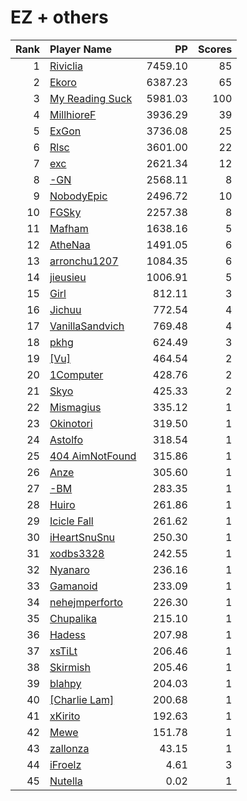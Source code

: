 # EZ + others
| Rank | Player Name |  PP  | Scores |
| ----:|:----------- | ----:| ------:|
| 1 | [Riviclia](https://osu.ppy.sh/u/1616533) | 7459.10 | 85 |
| 2 | [Ekoro](https://osu.ppy.sh/u/284905) | 6387.23 | 65 |
| 3 | [My Reading Suck](https://osu.ppy.sh/u/7731490) | 5981.03 | 100 |
| 4 | [MillhioreF](https://osu.ppy.sh/u/941094) | 3936.29 | 39 |
| 5 | [ExGon](https://osu.ppy.sh/u/214187) | 3736.08 | 25 |
| 6 | [Rlsc](https://osu.ppy.sh/u/2110845) | 3601.00 | 22 |
| 7 | [exc](https://osu.ppy.sh/u/2470182) | 2621.34 | 12 |
| 8 | [-GN](https://osu.ppy.sh/u/895581) | 2568.11 | 8 |
| 9 | [NobodyEpic](https://osu.ppy.sh/u/4411769) | 2496.72 | 10 |
| 10 | [FGSky](https://osu.ppy.sh/u/2094566) | 2257.38 | 8 |
| 11 | [Mafham](https://osu.ppy.sh/u/3660531) | 1638.16 | 5 |
| 12 | [AtheNaa](https://osu.ppy.sh/u/7440185) | 1491.05 | 6 |
| 13 | [arronchu1207](https://osu.ppy.sh/u/2226083) | 1084.35 | 6 |
| 14 | [jieusieu](https://osu.ppy.sh/u/759439) | 1006.91 | 5 |
| 15 | [Girl](https://osu.ppy.sh/u/2813864) | 812.11 | 3 |
| 16 | [Jichuu](https://osu.ppy.sh/u/8971234) | 772.54 | 4 |
| 17 | [VanillaSandvich](https://osu.ppy.sh/u/2782093) | 769.48 | 4 |
| 18 | [pkhg](https://osu.ppy.sh/u/343624) | 624.49 | 3 |
| 19 | [[Vu]](https://osu.ppy.sh/u/6125316) | 464.54 | 2 |
| 20 | [1Computer](https://osu.ppy.sh/u/5060320) | 428.76 | 2 |
| 21 | [Skyo](https://osu.ppy.sh/u/3946607) | 425.33 | 2 |
| 22 | [Mismagius](https://osu.ppy.sh/u/19048) | 335.12 | 1 |
| 23 | [Okinotori](https://osu.ppy.sh/u/4346274) | 319.50 | 1 |
| 24 | [Astolfo](https://osu.ppy.sh/u/4799788) | 318.54 | 1 |
| 25 | [404 AimNotFound](https://osu.ppy.sh/u/2688581) | 315.86 | 1 |
| 26 | [Anze](https://osu.ppy.sh/u/1545563) | 305.60 | 1 |
| 27 | [-BM](https://osu.ppy.sh/u/6189031) | 283.35 | 1 |
| 28 | [Huiro](https://osu.ppy.sh/u/4677140) | 261.86 | 1 |
| 29 | [Icicle Fall](https://osu.ppy.sh/u/4148979) | 261.62 | 1 |
| 30 | [iHeartSnuSnu](https://osu.ppy.sh/u/4863687) | 250.30 | 1 |
| 31 | [xodbs3328](https://osu.ppy.sh/u/1138389) | 242.55 | 1 |
| 32 | [Nyanaro](https://osu.ppy.sh/u/4157611) | 236.16 | 1 |
| 33 | [Gamanoid](https://osu.ppy.sh/u/7668715) | 233.09 | 1 |
| 34 | [nehejmperforto](https://osu.ppy.sh/u/1548188) | 226.30 | 1 |
| 35 | [Chupalika](https://osu.ppy.sh/u/1926383) | 215.10 | 1 |
| 36 | [Hadess](https://osu.ppy.sh/u/8299593) | 207.98 | 1 |
| 37 | [xsTiLt](https://osu.ppy.sh/u/4091717) | 206.46 | 1 |
| 38 | [Skirmish](https://osu.ppy.sh/u/3663833) | 205.46 | 1 |
| 39 | [blahpy](https://osu.ppy.sh/u/3645896) | 204.03 | 1 |
| 40 | [[Charlie Lam]](https://osu.ppy.sh/u/3766224) | 200.68 | 1 |
| 41 | [xKirito](https://osu.ppy.sh/u/4018079) | 192.63 | 1 |
| 42 | [Mewe](https://osu.ppy.sh/u/8834203) | 151.78 | 1 |
| 43 | [zallonza](https://osu.ppy.sh/u/1394553) | 43.15 | 1 |
| 44 | [iFroelz](https://osu.ppy.sh/u/6498951) | 4.61 | 3 |
| 45 | [Nutella](https://osu.ppy.sh/u/3052418) | 0.02 | 1 |
